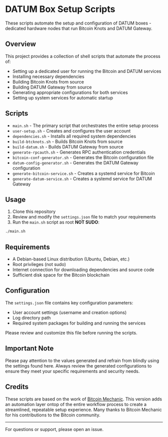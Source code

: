 # DATUM Box Setup Scripts

These scripts automate the setup and configuration of DATUM boxes - dedicated hardware nodes that run Bitcoin Knots and DATUM Gateway.

## Overview

This project provides a collection of shell scripts that automate the process of:
- Setting up a dedicated user for running the Bitcoin and DATUM services
- Installing necessary dependencies
- Building Bitcoin Knots from source
- Building DATUM Gateway from source
- Generating appropriate configurations for both services
- Setting up system services for automatic startup

## Scripts

- `main.sh` - The primary script that orchestrates the entire setup process
- `user-setup.sh` - Creates and configures the user account
- `dependencies.sh` - Installs all required system dependencies
- `build-btcknots.sh` - Builds Bitcoin Knots from source
- `build-datum.sh` - Builds DATUM Gateway from source
- `generate-rpcauth.sh` - Generates RPC authentication credentials
- `bitcoin-conf-generator.sh` - Generates the Bitcoin configuration file
- `datum-config-generator.sh` - Generates the DATUM Gateway configuration
- `generate-bitcoin-service.sh` - Creates a systemd service for Bitcoin
- `generate-datum-service.sh` - Creates a systemd service for DATUM Gateway

## Usage

1. Clone this repository
2. Review and modify the `settings.json` file to match your requirements
3. Run the `main.sh` script as root **NOT SUDO**:

```bash
./main.sh
```

## Requirements

- A Debian-based Linux distribution (Ubuntu, Debian, etc.)
- Root privileges (not sudo)
- Internet connection for downloading dependencies and source code
- Sufficient disk space for the Bitcoin blockchain

## Configuration

The `settings.json` file contains key configuration parameters:
- User account settings (username and creation options)
- Log directory path
- Required system packages for building and running the services

Please review and customize this file before running the scripts.

## Important Note

Please pay attention to the values generated and refrain from blindly using the settings found here. Always review the generated configurations to ensure they meet your specific requirements and security needs.

## Credits

These scripts are based on the work of [Bitcoin Mechanic](https://github.com/bitcoinmechanic). This version adds an automation layer ontop of the entire workflow process to create a streamlined, repeatable setup experience. Many thanks to Bitcoin Mechanic for his contributions to the Bitcoin community.

---

For questions or support, please open an issue.
